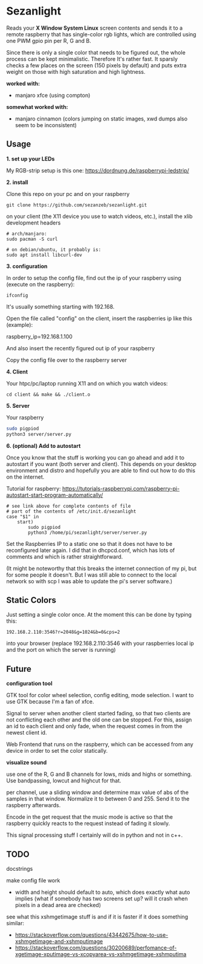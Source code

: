 # Sezanlight

Reads your **X Window System Linux** screen contents and sends it to a remote raspberry that has single-color
rgb lights, which are controlled using one PWM gpio pin per R, G and B.

Since there is only a single color that needs to be figured out, the whole process can be kept minimalistic.
Therefore It's rather fast. It sparsly checks a few places on the screen (150 pixels by default) and puts
extra weight on those with high saturation and high lightness.

**worked with:**
- manjaro xfce (using compton)

**somewhat worked with:**
- manjaro cinnamon (colors jumping on static images, xwd dumps also seem to be inconsistent)

## Usage

**1. set up your LEDs**

My RGB-strip setup is this one: https://dordnung.de/raspberrypi-ledstrip/

**2. install**

Clone this repo on your pc and on your raspberry

```
git clone https://github.com/sezanzeb/sezanlight.git
```

on your client (the X11 device you use to watch videos, etc.), install the xlib development headers

```
# arch/manjaro:
sudo pacman -S curl
```
```
# on debian/ubuntu, it probably is:
sudo apt install libcurl-dev
```

**3. configuration**

In order to setup the config file, find out the ip of your raspberry using (execute on the raspberry):

```
ifconfig
```

It's usually something starting with 192.168.

Open the file called "config" on the client, insert the raspberries ip like this (example):

raspberry_ip=192.168.1.100

And also insert the recently figured out ip of your raspberry

Copy the config file over to the raspberry server

**4. Client**

Your htpc/pc/laptop running X11 and on which you watch videos:

```
cd client && make && ./client.o
```

**5. Server**

Your raspberry

```bash
sudo pigpiod
python3 server/server.py
```

**6. (optional) Add to autostart**

Once you know that the stuff is working you can go ahead and add it to autostart
if you want (both server and client). This depends on your desktop environment and
distro and hopefully you are able to find out how to do this on the internet.

Tutorial for raspberry: https://tutorials-raspberrypi.com/raspberry-pi-autostart-start-program-automatically/

```
# see link above for complete contents of file
# part of the contents of /etc/init.d/sezanlight
case "$1" in
    start)
        sudo pigpiod
        python3 /home/pi/sezanlight/server/server.py
```

Set the Raspberries IP to a static one so that it does not have to be reconfigured
later again. I did that in dhcpcd.conf, which has lots of comments and which is rather
straightforward.

(It might be noteworthy that this breaks the internet connection of my pi,
but for some people it doesn't. But I was still able to connect to the local network so with scp I was able to update the pi's server software.)

## Static Colors

Just setting a single color once. At the moment this can be done by typing this:

```
192.168.2.110:3546?r=2048&g=1024&b=0&cps=2
```

into your browser (replace 192.168.2.110:3546 with your raspberries local ip and the port on which the server is running)

## Future

**configuration tool**

GTK tool for color wheel selection, config editing, mode selection. I want to use GTK because I'm a fan of xfce.

Signal to server when another client started fading, so that two clients are not conflicting each other and the old one
can be stopped. For this, assign an id to each client and only fade, when the request comes in from the newest client id.

Web Frontend that runs on the raspberry, which can be accessed from any device in order to set the color statically.

**visualize sound**

use one of the R, G and B channels for lows, mids and highs or something. Use bandpassing, lowcut and highcut for that.

per channel, use a sliding window and determine max value of abs of the samples in that window. Normalize it to
between 0 and 255. Send it to the raspberry afterwards.

Encode in the get request that the music mode is active so that the raspberry quickly reacts to the request instead of
fading it slowly.

This signal processing stuff I certainly will do in python and not in c++.

## TODO

docstrings

make config file work

- width and height should default to auto, which does exactly what auto implies
(what if somebody has two screens set up? will it crash when pixels in a dead area are checked)

see what this xshmgetimage stuff is and if it is faster if it does something similar:
- https://stackoverflow.com/questions/43442675/how-to-use-xshmgetimage-and-xshmputimage 
- https://stackoverflow.com/questions/30200689/perfomance-of-xgetimage-xputimage-vs-xcopyarea-vs-xshmgetimage-xshmputima